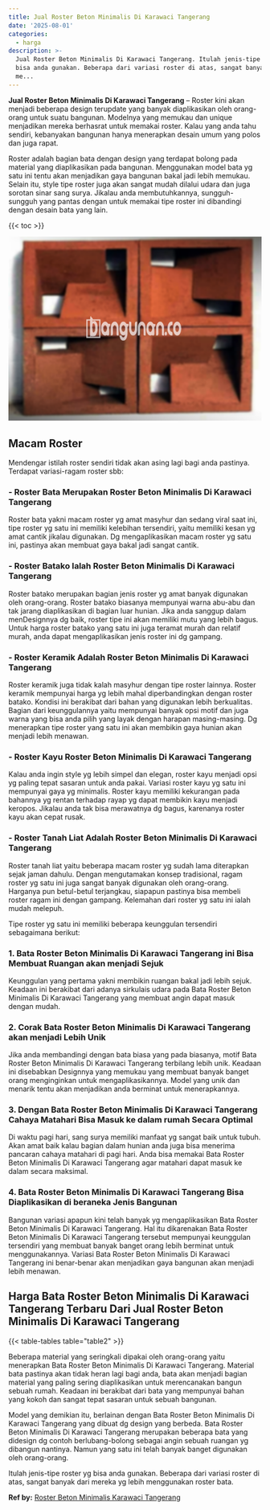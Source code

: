 ```yaml
---
title: Jual Roster Beton Minimalis Di Karawaci Tangerang
date: '2025-08-01'
categories:
  - harga
description: >-
  Jual Roster Beton Minimalis Di Karawaci Tangerang. Itulah jenis-tipe roster yg
  bisa anda gunakan. Beberapa dari variasi roster di atas, sangat banyak dari
  me...
---
```


**Jual Roster Beton Minimalis Di Karawaci Tangerang** – Roster kini akan menjadi beberapa design terupdate yang banyak diaplikasikan oleh orang-orang untuk suatu bangunan. Modelnya yang memukau dan unique menjadikan mereka berhasrat untuk memakai roster. Kalau yang anda tahu sendiri, kebanyakan bangunan hanya menerapkan desain umum yang polos dan juga rapat.

Roster adalah bagian bata dengan design yang terdapat bolong pada material yang diaplikasikan pada bangunan. Menggunakan model bata yg satu ini tentu akan menjadikan gaya bangunan bakal jadi lebih memukau. Selain itu, style tipe roster juga akan sangat mudah dilalui udara dan juga sorotan sinar sang surya. Jikalau anda membutuhkannya, sungguh-sungguh yang pantas dengan untuk memakai tipe roster ini dibandingi dengan desain bata yang lain.

{{< toc >}}

![Jual Roster Beton Minimalis Di Karawaci Tangerang](/images/bata-roster-minimalis-14.png)

## Macam Roster

Mendengar istilah roster sendiri tidak akan asing lagi bagi anda pastinya. Terdapat variasi-ragam roster sbb:

### \- Roster Bata Merupakan Roster Beton Minimalis Di Karawaci Tangerang

Roster bata yakni macam roster yg amat masyhur dan sedang viral saat ini, tipe roster yg satu ini memiliki kelebihan tersendiri, yaitu memiliki kesan yg amat cantik jikalau digunakan. Dg mengaplikasikan macam roster yg satu ini, pastinya akan membuat gaya bakal jadi sangat cantik.

### \- Roster Batako Ialah Roster Beton Minimalis Di Karawaci Tangerang

Roster batako merupakan bagian jenis roster yg amat banyak digunakan oleh orang-orang. Roster batako biasanya mempunyai warna abu-abu dan tak jarang diaplikasikan di bagian luar hunian. Jika anda sanggup dalam menDesignnya dg baik, roster tipe ini akan memiliki mutu yang lebih bagus. Untuk harga roster batako yang satu ini juga teramat murah dan relatif murah, anda dapat mengaplikasikan jenis roster ini dg gampang.

### \- Roster Keramik Adalah Roster Beton Minimalis Di Karawaci Tangerang

Roster keramik juga tidak kalah masyhur dengan tipe roster lainnya. Roster keramik mempunyai harga yg lebih mahal diperbandingkan dengan roster batako. Kondisi ini berakibat dari bahan yang digunakan lebih berkualitas. Bagian dari keunggulannya yaitu mempunyai banyak opsi motif dan juga warna yang bisa anda pilih yang layak dengan harapan masing-masing. Dg menerapkan tipe roster yang satu ini akan membikin gaya hunian akan menjadi lebih menawan.

### \- Roster Kayu Roster Beton Minimalis Di Karawaci Tangerang

Kalau anda ingin style yg lebih simpel dan elegan, roster kayu menjadi opsi yg paling tepat sasaran untuk anda pakai. Variasi roster kayu yg satu ini mempunyai gaya yg minimalis. Roster kayu memiliki kekurangan pada bahannya yg rentan terhadap rayap yg dapat membikin kayu menjadi keropos. Jikalau anda tak bisa merawatnya dg bagus, karenanya roster kayu akan cepat rusak.

### \- Roster Tanah Liat Adalah Roster Beton Minimalis Di Karawaci Tangerang

Roster tanah liat yaitu beberapa macam roster yg sudah lama diterapkan sejak jaman dahulu. Dengan mengutamakan konsep tradisional, ragam roster yg satu ini juga sangat banyak digunakan oleh orang-orang. Harganya pun betul-betul terjangkau, siapapun pastinya bisa membeli roster ragam ini dengan gampang. Kelemahan dari roster yg satu ini ialah mudah melepuh.

Tipe roster yg satu ini memiliki beberapa keunggulan tersendiri sebagaimana berikut:

### 1\. Bata Roster Beton Minimalis Di Karawaci Tangerang ini Bisa Membuat Ruangan akan menjadi Sejuk

Keunggulan yang pertama yakni membikin ruangan bakal jadi lebih sejuk. Keadaan ini berakibat dari adanya sirkulais udara pada Bata Roster Beton Minimalis Di Karawaci Tangerang yang membuat angin dapat masuk dengan mudah.

### 2\. Corak Bata Roster Beton Minimalis Di Karawaci Tangerang akan menjadi Lebih Unik

Jika anda membandingi dengan bata biasa yang pada biasanya, motif Bata Roster Beton Minimalis Di Karawaci Tangerang terbilang lebih unik. Keadaan ini disebabkan Designnya yang memukau yang membuat banyak banget orang menginginkan untuk mengaplikasikannya. Model yang unik dan menarik tentu akan menjadikan anda berminat untuk menerapkannya.

### 3\. Dengan Bata Roster Beton Minimalis Di Karawaci Tangerang Cahaya Matahari Bisa Masuk ke dalam rumah Secara Optimal

Di waktu pagi hari, sang surya memiliki manfaat yg sangat baik untuk tubuh. Akan amat baik kalau bagian dalam hunian anda juga bisa menerima pancaran cahaya matahari di pagi hari. Anda bisa memakai Bata Roster Beton Minimalis Di Karawaci Tangerang agar matahari dapat masuk ke dalam secara maksimal.

### 4\. Bata Roster Beton Minimalis Di Karawaci Tangerang Bisa Diaplikasikan di beraneka Jenis Bangunan

Bangunan variasi apapun kini telah banyak yg mengaplikasikan Bata Roster Beton Minimalis Di Karawaci Tangerang. Hal itu dikarenakan Bata Roster Beton Minimalis Di Karawaci Tangerang tersebut mempunyai keunggulan tersendiri yang membuat banyak banget orang lebih berminat untuk menggunakannya. Variasi Bata Roster Beton Minimalis Di Karawaci Tangerang ini benar-benar akan menjadikan gaya bangunan akan menjadi lebih menawan.

## Harga Bata Roster Beton Minimalis Di Karawaci Tangerang Terbaru Dari Jual Roster Beton Minimalis Di Karawaci Tangerang

{{< table-tables table="table2" >}}

Beberapa material yang seringkali dipakai oleh orang-orang yaitu menerapkan Bata Roster Beton Minimalis Di Karawaci Tangerang. Material bata pastinya akan tidak heran lagi bagi anda, bata akan menjadi bagian material yang paling sering diaplikasikan untuk merencanakan bangun sebuah rumah. Keadaan ini berakibat dari bata yang mempunyai bahan yang kokoh dan sangat tepat sasaran untuk sebuah bangunan.

Model yang demikian itu, berlainan dengan Bata Roster Beton Minimalis Di Karawaci Tangerang yang dibuat dg design yang berbeda. Bata Roster Beton Minimalis Di Karawaci Tangerang merupakan beberapa bata yang didesign dg contoh berlubang-bolong sebagai angin sebuah ruangan yg dibangun nantinya. Namun yang satu ini telah banyak banget digunakan oleh orang-orang.

Itulah jenis-tipe roster yg bisa anda gunakan. Beberapa dari variasi roster di atas, sangat banyak dari mereka yg lebih menggunakan roster bata.

**Ref by:** [Roster Beton Minimalis Karawaci Tangerang](https://id.wikipedia.org/wiki/Roster)
